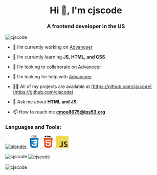 <h1 align="center">Hi 👋, I'm cjscode</h1>
<h3 align="center">A frontend developer in the US</h3>

<p align="left"> <img src="https://komarev.com/ghpvc/?username=cjscode&label=Profile%20views&color=0e75b6&style=flat" alt="cjscode" /> </p>

- 🔭 I’m currently working on [Advanceer](https://github.com/cjscode/Advanceer/)

- 🌱 I’m currently learning **JS, HTML, and CSS**

- 👯 I’m looking to collaborate on [Advanceer](https://github.com/cjscode/Advanceer/)

- 🤝 I’m looking for help with [Advanceer](https://github.com/cjscode/Advanceer/)

- 👨‍💻 All of my projects are available at [https://github.com/cjscode](https://github.com/cjscode)

- 💬 Ask me about **HTML and JS**

- 📫 How to reach me **cmoo8675@lps53.org**

<h3 align="left">Languages and Tools:</h3>
<p align="left"> <a href="https://www.blender.org/" target="_blank" rel="noreferrer"> <img src="https://download.blender.org/branding/community/blender_community_badge_white.svg" alt="blender" width="40" height="40"/> </a> <a href="https://www.w3schools.com/css/" target="_blank" rel="noreferrer"> <img src="https://raw.githubusercontent.com/devicons/devicon/master/icons/css3/css3-original-wordmark.svg" alt="css3" width="40" height="40"/> </a> <a href="https://www.w3.org/html/" target="_blank" rel="noreferrer"> <img src="https://raw.githubusercontent.com/devicons/devicon/master/icons/html5/html5-original-wordmark.svg" alt="html5" width="40" height="40"/> </a> <a href="https://developer.mozilla.org/en-US/docs/Web/JavaScript" target="_blank" rel="noreferrer"> <img src="https://raw.githubusercontent.com/devicons/devicon/master/icons/javascript/javascript-original.svg" alt="javascript" width="40" height="40"/> </a> </p>

<p><img align="left" src="https://github-readme-stats.vercel.app/api/top-langs?username=cjscode&show_icons=true&locale=en&layout=compact" alt="cjscode" /></p>

<p>&nbsp;<img align="center" src="https://github-readme-stats.vercel.app/api?username=cjscode&show_icons=true&locale=en" alt="cjscode" /></p>

<p><img align="center" src="https://github-readme-streak-stats.herokuapp.com/?user=cjscode&" alt="cjscode" /></p>

